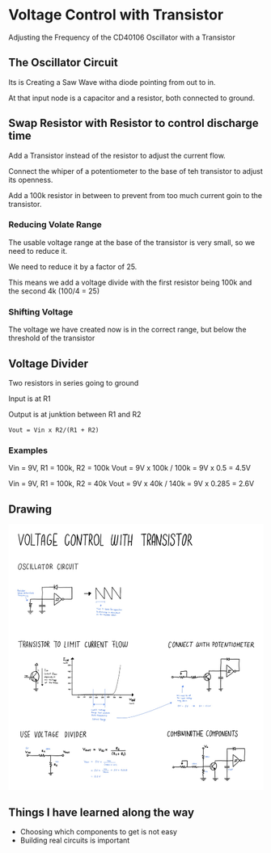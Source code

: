 # Voltage Control with Transistor

Adjusting the Frequency of the CD40106 Oscillator with a Transistor

## The Oscillator Circuit

Its is Creating a Saw Wave witha diode pointing from out to in.

At that input node is a capacitor and a resistor, both connected to ground.

## Swap Resistor with Resistor to control discharge time

Add a Transistor instead of the resistor to adjust the current flow.

Connect the whiper of a potentiometer to the base of teh transistor to adjust its openness.

Add a 100k resistor in between to prevent from too much current goin to the transistor.

### Reducing Volate Range

The usable voltage range at the base of the transistor is very small, so we need to reduce it.

We need to reduce it by a factor of 25.

This means we add a voltage divide with the first resistor being 100k and the second 4k (100/4 = 25)

### Shifting Voltage

The voltage we have created now is in the correct range, but below the threshold of the transistor

## Voltage Divider

Two resistors in series going to ground

Input is at R1 

Output is at junktion between R1 and R2

```
Vout = Vin x R2/(R1 + R2)
```

### Examples

Vin = 9V, R1 = 100k, R2 = 100k
Vout = 9V x 100k / 100k = 9V x 0.5 = 4.5V

Vin = 9V, R1 = 100k, R2 = 40k
Vout = 9V x 40k / 140k = 9V x 0.285 = 2.6V 

## Drawing

![Graphic showing a circuit with a transistor to control voltage](46-voltage-control-with-transistor-250119.jpg)

## Things I have learned along the way

- Choosing which components to get is not easy
- Building real circuits is important
